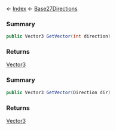 ← [Index](Api-Index) ← [Base27Directions](VRageMath.Base27Directions)

### Summary

```csharp
public Vector3 GetVector(int direction)
```

### Returns

[Vector3](VRageMath.Vector3)

### Summary

```csharp
public Vector3 GetVector(Direction dir)
```

### Returns

[Vector3](VRageMath.Vector3)

